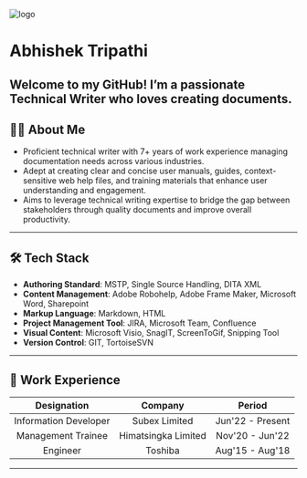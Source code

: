 ![logo](https://github.com/abhishektripathi2411/abhishektripathi2411/blob/main/BannerTechWrit.png)
# Abhishek Tripathi
Welcome to my GitHub! I’m a passionate Technical Writer who loves creating documents.
---
## 👨‍💻 About Me

- Proficient technical writer with 7+ years of work experience managing documentation needs across various industries.
- Adept at creating clear and concise user manuals, guides, context-sensitive web help files, and training materials that enhance user understanding and engagement.
- Aims to leverage technical writing expertise to bridge the gap between stakeholders through quality documents and improve overall productivity.

---

## 🛠️ Tech Stack
- **Authoring Standard**: MSTP, Single Source Handling, DITA XML
- **Content Management**: Adobe Robohelp, Adobe Frame Maker, Microsoft Word, Sharepoint
- **Markup Language**: Markdown, HTML 
- **Project Management Tool**: JIRA, Microsoft Team, Confluence 
- **Visual Content**: Microsoft Visio, SnagIT, ScreenToGif, Snipping Tool
- **Version Control**: GIT, TortoiseSVN

---

## 💼 Work Experience

| Designation | Company | Period |
|:-------------:|:---------:|:--------:|
|Information Developer|Subex Limited| Jun'22 - Present |
|Management Trainee|Himatsingka Limited| Nov'20 - Jun'22|
|Engineer|Toshiba | Aug'15 - Aug'18|

---
